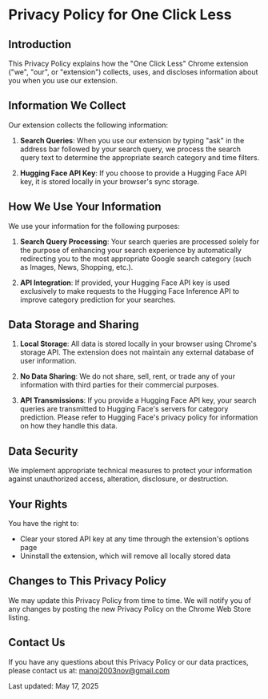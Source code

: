 # Privacy Policy for One Click Less

## Introduction
This Privacy Policy explains how the "One Click Less" Chrome extension ("we", "our", or "extension") collects, uses, and discloses information about you when you use our extension.

## Information We Collect
Our extension collects the following information:

1. **Search Queries**: When you use our extension by typing "ask" in the address bar followed by your search query, we process the search query text to determine the appropriate search category and time filters.

2. **Hugging Face API Key**: If you choose to provide a Hugging Face API key, it is stored locally in your browser's sync storage.

## How We Use Your Information
We use your information for the following purposes:

1. **Search Query Processing**: Your search queries are processed solely for the purpose of enhancing your search experience by automatically redirecting you to the most appropriate Google search category (such as Images, News, Shopping, etc.).

2. **API Integration**: If provided, your Hugging Face API key is used exclusively to make requests to the Hugging Face Inference API to improve category prediction for your searches.

## Data Storage and Sharing
1. **Local Storage**: All data is stored locally in your browser using Chrome's storage API. The extension does not maintain any external database of user information.

2. **No Data Sharing**: We do not share, sell, rent, or trade any of your information with third parties for their commercial purposes.

3. **API Transmissions**: If you provide a Hugging Face API key, your search queries are transmitted to Hugging Face's servers for category prediction. Please refer to Hugging Face's privacy policy for information on how they handle this data.

## Data Security
We implement appropriate technical measures to protect your information against unauthorized access, alteration, disclosure, or destruction.

## Your Rights
You have the right to:
- Clear your stored API key at any time through the extension's options page
- Uninstall the extension, which will remove all locally stored data

## Changes to This Privacy Policy
We may update this Privacy Policy from time to time. We will notify you of any changes by posting the new Privacy Policy on the Chrome Web Store listing.

## Contact Us
If you have any questions about this Privacy Policy or our data practices, please contact us at: manoj2003nov@gmail.com

Last updated: May 17, 2025
